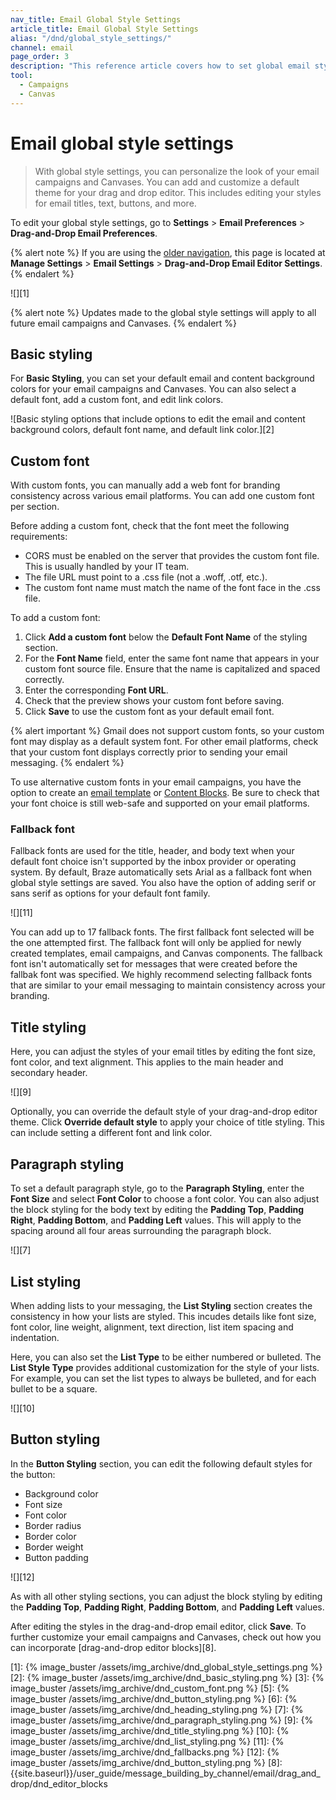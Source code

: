 ```yaml
---
nav_title: Email Global Style Settings
article_title: Email Global Style Settings
alias: "/dnd/global_style_settings/"
channel: email
page_order: 3
description: "This reference article covers how to set global email style settings in the drag and drop editor for your campaigns and Canvases."
tool: 
  - Campaigns
  - Canvas
---
```


# Email global style settings

> With global style settings, you can personalize the look of your email campaigns and Canvases. You can add and customize a default theme for your drag and drop editor. This includes editing your styles for email titles, text, buttons, and more.

To edit your global style settings, go to **Settings** > **Email Preferences** > **Drag-and-Drop Email Preferences**.

{% alert note %}
If you are using the [older navigation]({{site.baseurl}}/navigation), this page is located at **Manage Settings** > **Email Settings** > **Drag-and-Drop Email Editor Settings**.
{% endalert %}

![][1]

{% alert note %}
Updates made to the global style settings will apply to all future email campaigns and Canvases. 
{% endalert %} 

## Basic styling 

For **Basic Styling**, you can set your default email and content background colors for your email campaigns and Canvases. You can also select a default font, add a custom font, and edit link colors.

![Basic styling options that include options to edit the email and content background colors, default font name, and default link color.][2] 

## Custom font

With custom fonts, you can manually add a web font for branding consistency across various email platforms. You can add one custom font per section. 

Before adding a custom font, check that the font meet the following requirements:

- CORS must be enabled on the server that provides the custom font file. This is usually handled by your IT team.
- The file URL must point to a .css file (not a .woff, .otf, etc.).
- The custom font name must match the name of the font face in the .css file.

To add a custom font:

1. Click **Add a custom font** below the **Default Font Name** of the styling section.
2. For the **Font Name** field, enter the same font name that appears in your custom font source file. Ensure that the name is capitalized and spaced correctly. 
3. Enter the corresponding **Font URL**.
4. Check that the preview shows your custom font before saving. 
5. Click **Save** to use the custom font as your default email font. 

{% alert important %}
Gmail does not support custom fonts, so your custom font may display as a default system font. For other email platforms, check that your custom font displays correctly prior to sending your email messaging.
{% endalert %}

To use alternative custom fonts in your email campaigns, you have the option to create an [email template]({{site.baseurl}}/user_guide/message_building_by_channel/email/templates/email_template/) or [Content Blocks]({{site.baseurl}}/user_guide/message_building_by_channel/email/drag_and_drop/dnd_content_blocks/). Be sure to check that your font choice is still web-safe and supported on your email platforms. 

### Fallback font

Fallback fonts are used for the title, header, and body text when your default font choice isn't supported by the inbox provider or operating system. By default, Braze automatically sets Arial as a fallback font when global style settings are saved. You also have the option of adding serif or sans serif as options for your default font family.

![][11]

You can add up to 17 fallback fonts. The first fallback font selected will be the one attempted first. The fallback font will only be applied for newly created templates, email campaigns, and Canvas components. The fallback font isn't automatically set for messages that were created before the fallbak font was specified. We highly recommend selecting fallback fonts that are similar to your email messaging to maintain consistency across your branding.

## Title styling

Here, you can adjust the styles of your email titles by editing the font size, font color, and text alignment. This applies to the main header and secondary header. 

![][9]

Optionally, you can override the default style of your drag-and-drop editor theme. Click **Override default style** to apply your choice of title styling. This can include setting a different font and link color.

## Paragraph styling

To set a default paragraph style, go to  the **Paragraph Styling**, enter the **Font Size** and select **Font Color** to choose a font color. You can also adjust the block styling for the body text by editing the **Padding Top**, **Padding Right**, **Padding Bottom**, and **Padding Left** values. This will apply to the spacing around all four areas surrounding the paragraph block.

![][7]

## List styling

When adding lists to your messaging, the **List Styling** section creates the consistency in how your lists are styled. This incudes details like font size, font color, line weight, alignment, text direction, list item spacing and indentation.

Here, you can also set the **List Type** to be either numbered or bulleted. The **List Style Type** provides additional customization for the style of your lists. For example, you can set the list types to always be bulleted, and for each bullet to be a square.  

![][10]

## Button styling

In the **Button Styling** section, you can edit the following default styles for the button:
- Background color
- Font size
- Font color
- Border radius
- Border color
- Border weight
- Button padding

![][12]

As with all other styling sections, you can adjust the block styling by editing the **Padding Top**, **Padding Right**, **Padding Bottom**, and **Padding Left** values.

After editing the styles in the drag-and-drop email editor, click **Save**. To further customize your email campaigns and Canvases, check out how you can incorporate [drag-and-drop editor blocks][8].

[1]: {% image_buster /assets/img_archive/dnd_global_style_settings.png %}
[2]: {% image_buster /assets/img_archive/dnd_basic_styling.png %}
[3]: {% image_buster /assets/img_archive/dnd_custom_font.png %}
[5]: {% image_buster /assets/img_archive/dnd_button_styling.png %}
[6]: {% image_buster /assets/img_archive/dnd_heading_styling.png %}
[7]: {% image_buster /assets/img_archive/dnd_paragraph_styling.png %}
[9]: {% image_buster /assets/img_archive/dnd_title_styling.png %}
[10]: {% image_buster /assets/img_archive/dnd_list_styling.png %}
[11]: {% image_buster /assets/img_archive/dnd_fallbacks.png %}
[12]: {% image_buster /assets/img_archive/dnd_button_styling.png %}
[8]: {{site.baseurl}}/user_guide/message_building_by_channel/email/drag_and_drop/dnd_editor_blocks
